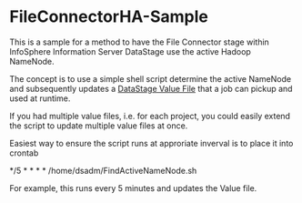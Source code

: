 # FileConnectorHA-Sample
This is a sample for a method to have the File Connector stage within InfoSphere Information Server DataStage use the active Hadoop NameNode.

The concept is to use a simple shell script determine the active NameNode and subsequently updates a [DataStage Value File](http://www.ibm.com/support/docview.wss?uid=swg21610390) that a job can pickup and used at runtime.

If you had multiple value files, i.e. for each project, you could easily extend the script to update multiple value files at once.

Easiest way to ensure the script runs at approriate inverval is to place it into crontab

*/5 * * * * /home/dsadm/FindActiveNameNode.sh

For example, this runs every 5 minutes and updates the Value file.
